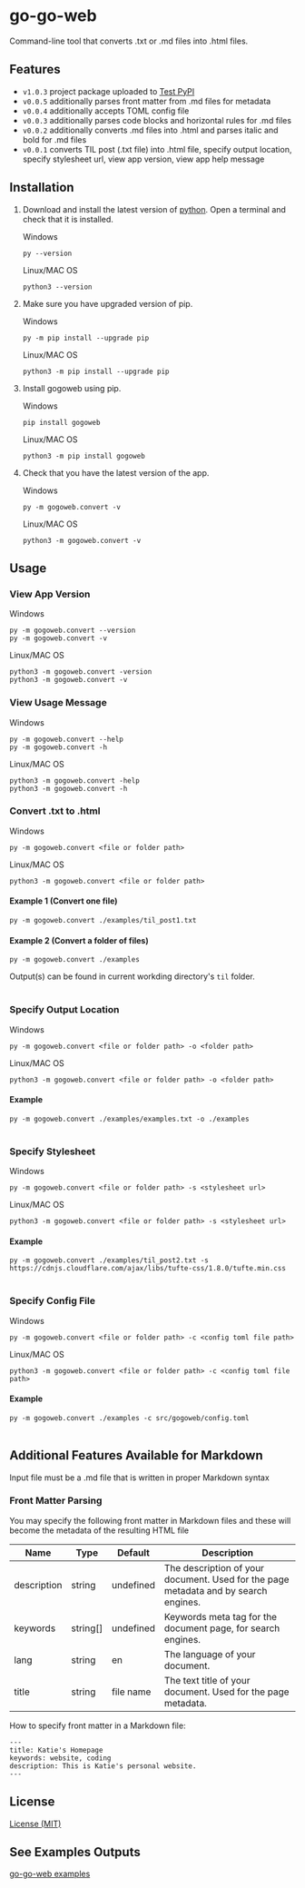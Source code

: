 # go-go-web

Command-line tool that converts .txt or .md files into .html files.

## Features

- `v1.0.3` project package uploaded to [Test PyPI](https://pypi.org/project/gogoweb/)
- `v0.0.5` additionally parses front matter from .md files for metadata
- `v0.0.4` additionally accepts TOML config file
- `v0.0.3` additionally parses code blocks and horizontal rules for .md files
- `v0.0.2` additionally converts .md files into .html and parses italic and bold for .md files
- `v0.0.1` converts TIL post (.txt file) into .html file, specify output location, specify stylesheet url, view app version, view app help message

## Installation

1. Download and install the latest version of [python](https://www.python.org/downloads/). Open a terminal and check that it is installed.

   Windows
   ```
   py --version
   ```

   Linux/MAC OS
   ```
   python3 --version
   ```

2. Make sure you have upgraded version of pip.

   Windows
   ```
   py -m pip install --upgrade pip
   ```

   Linux/MAC OS
   ```
   python3 -m pip install --upgrade pip
   ```

3. Install gogoweb using pip.

   Windows
   ```
   pip install gogoweb
   ```

   Linux/MAC OS
   ```
   python3 -m pip install gogoweb
   ```

4. Check that you have the latest version of the app.

   Windows
   ```
   py -m gogoweb.convert -v
   ```

   Linux/MAC OS
   ```
   python3 -m gogoweb.convert -v
   ```

## Usage

### View App Version

   Windows
   ```
   py -m gogoweb.convert --version
   py -m gogoweb.convert -v
   ```

   Linux/MAC OS
   ```
   python3 -m gogoweb.convert -version
   python3 -m gogoweb.convert -v
   ```

### View Usage Message

   Windows
   ```
   py -m gogoweb.convert --help
   py -m gogoweb.convert -h
   ```

   Linux/MAC OS
   ```
   python3 -m gogoweb.convert -help
   python3 -m gogoweb.convert -h
   ```

### Convert .txt to .html

   Windows
   ```
   py -m gogoweb.convert <file or folder path>
   ```

   Linux/MAC OS
   ```
   python3 -m gogoweb.convert <file or folder path>
   ```

#### Example 1 (Convert one file)
`py -m gogoweb.convert ./examples/til_post1.txt`

#### Example 2 (Convert a folder of files)
`py -m gogoweb.convert ./examples`

Output(s) can be found in current workding directory's `til` folder.
</br></br>

### Specify Output Location

   Windows
   ```
   py -m gogoweb.convert <file or folder path> -o <folder path>
   ```

   Linux/MAC OS
   ```
   python3 -m gogoweb.convert <file or folder path> -o <folder path>
   ```

#### Example
`py -m gogoweb.convert ./examples/examples.txt -o ./examples`
</br></br>

### Specify Stylesheet

   Windows
   ```
   py -m gogoweb.convert <file or folder path> -s <stylesheet url>
   ```

   Linux/MAC OS
   ```
   python3 -m gogoweb.convert <file or folder path> -s <stylesheet url>
   ```

#### Example
`py -m gogoweb.convert ./examples/til_post2.txt -s https://cdnjs.cloudflare.com/ajax/libs/tufte-css/1.8.0/tufte.min.css`
</br></br>

### Specify Config File

   Windows
   ```
   py -m gogoweb.convert <file or folder path> -c <config toml file path>
   ```

   Linux/MAC OS
   ```
   python3 -m gogoweb.convert <file or folder path> -c <config toml file path>
   ```

#### Example
`py -m gogoweb.convert ./examples -c src/gogoweb/config.toml`
</br></br>

## Additional Features Available for Markdown

Input file must be a .md file that is written in proper Markdown syntax

### Front Matter Parsing

You may specify the following front matter in Markdown files and these will become the metadata of the resulting HTML file

| **Name**    | **Type** | **Default** | **Description**                                                                     |
|-------------|----------|-------------|-------------------------------------------------------------------------------------|
| description | string   | undefined   | The description of your document. Used for the page metadata and by search engines. |
| keywords    | string[] | undefined   | Keywords meta tag for the document page, for search engines.                        |
| lang        | string   | en          | The language of your document.                                                      |
| title       | string   | file name   | The text title of your document. Used for the page metadata.                        |

How to specify front matter in a Markdown file:

```
---
title: Katie's Homepage
keywords: website, coding
description: This is Katie's personal website.
---
```

## License

[License (MIT)](LICENSE.md)

## See Examples Outputs

[go-go-web examples](https://kliu57.github.io/gogoweb/)
